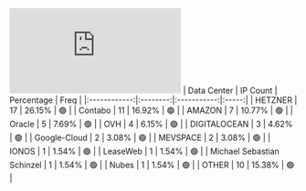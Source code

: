 ![Diagramm](https://github.com/111STAVR111/props/blob/main/Story/Decentralization/1/README.md)
| Data Center | IP Count | Percentage | Freq |
|:------------:|:--------:|:-----------:|:-----:|
| HETZNER | 17 | 26.15% | 🟢 |
| Contabo | 11 | 16.92% | 🟢 |
| AMAZON | 7 | 10.77% | 🟢 |
| Oracle | 5 | 7.69% | 🟢 |
| OVH | 4 | 6.15% | 🟢 |
| DIGITALOCEAN | 3 | 4.62% | 🟢 |
| Google-Cloud | 2 | 3.08% | 🟢 |
| MEVSPACE | 2 | 3.08% | 🟢 |
| IONOS | 1 | 1.54% | 🟢 |
| LeaseWeb | 1 | 1.54% | 🟢 |
| Michael Sebastian Schinzel | 1 | 1.54% | 🟢 |
| Nubes | 1 | 1.54% | 🟢 |
| OTHER | 10 | 15.38% | 🟢 |